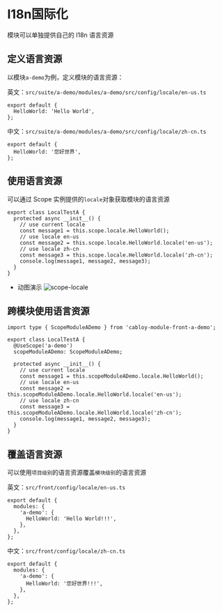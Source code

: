 # I18n国际化

模块可以单独提供自己的 I18n 语言资源

## 定义语言资源

以模块`a-demo`为例，定义模块的语言资源：

英文：`src/suite/a-demo/modules/a-demo/src/config/locale/en-us.ts`

```typescript{2}
export default {
  HelloWorld: 'Hello World',
};
```

中文：`src/suite/a-demo/modules/a-demo/src/config/locale/zh-cn.ts`

```typescript{2}
export default {
  HelloWorld: '您好世界',
};
```

## 使用语言资源

可以通过 Scope 实例提供的`locale`对象获取模块的语言资源

```typescript{3-9}
export class LocalTestA {
  protected async __init__() {
    // use current locale
    const message1 = this.scope.locale.HelloWorld();
    // use locale en-us
    const message2 = this.scope.locale.HelloWorld.locale('en-us');
    // use locale zh-cn
    const message3 = this.scope.locale.HelloWorld.locale('zh-cn');
    console.log(message1, message2, message3);
  }
}
```

- 动图演示
  ![scope-locale](https://cabloy-1258265067.cos.ap-shanghai.myqcloud.com/image/scope-locale.gif)

## 跨模块使用语言资源

```typescript{1,4-5,8-14}
import type { ScopeModuleADemo } from 'cabloy-module-front-a-demo';

export class LocalTestA {
  @UseScope('a-demo')
  scopeModuleADemo: ScopeModuleADemo;

  protected async __init__() {
    // use current locale
    const message1 = this.scopeModuleADemo.locale.HelloWorld();
    // use locale en-us
    const message2 = this.scopeModuleADemo.locale.HelloWorld.locale('en-us');
    // use locale zh-cn
    const message3 = this.scopeModuleADemo.locale.HelloWorld.locale('zh-cn');
    console.log(message1, message2, message3);
  }
}
```

## 覆盖语言资源

可以使用`项目级别`的语言资源覆盖`模块级别`的语言资源

英文：`src/front/config/locale/en-us.ts`

```typescript{3-5}
export default {
  modules: {
    'a-demo': {
      HelloWorld: 'Hello World!!!',
    },
  },
};
```

中文：`src/front/config/locale/zh-cn.ts`

```typescript{3-5}
export default {
  modules: {
    'a-demo': {
      HelloWorld: '您好世界!!!',
    },
  },
};
```
